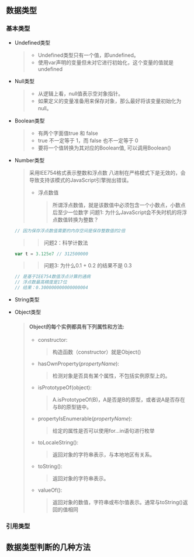 ## 数据类型
### 基本类型
* Undefined类型
    >* Undefined类型只有一个值，即undefined。
    >* 使用var声明的变量但未对它进行初始化，这个变量的值就是undefined
* Null类型
    >* 从逻辑上看，null值表示空对象指针。
    >* 如果定义的变量准备用来保存对象，那么最好将该变量初始化为null。
* Boolean类型
    >* 有两个字面值true 和 false
    >* true 不一定等于 1，而 false 也不一定等于 0
    >* 要将一个值转换为其对应的Boolean值, 可以调用Boolean()
* Number类型
   >采用IEE754格式表示整数和浮点数
   >八进制在严格模式下是无效的，会导致支持该模式的JavaScript引擎抛出错误。
   >* 浮点数值
   >    >所谓浮点数值，就是该数值中必须包含一个小数点，小数点后至少一位数字
   >    >问题1: 为什么JavaScript会不失时机的将浮点数值转换为整数？
   ````js
   // 因为保存浮点数值需要的内存空间是保存整数值的2倍
   ````
   >    >问题2：科学计数法
   ````js
   var t = 3.125e7 // 312500000
   ````
   >    >问题3: 为什么0.1 + 0.2 的结果不是 0.3
   ````js
   // 是基于IEE754数值浮点计算的通病
   // 浮点数最高精度是17位
   // 结果：0.300000000000000004
   ````
* String类型
* Object类型

    >#### Object的每个实例都具有下列属性和方法:
    >* constructor:
    >   > 构造函数（constructor）就是Object()
    >* hasOwnProperty(*propertyName*):
    >   > 检测对象是否具有某个属性，不包括实例原型上的。
    >* isPrototypeOf(object):
    >   > A.isPrototypeOf(B)，A是否是B的原型，或者说A是否存在与B的原型链中。
    >* propertyIsEnumerable(*propertyName*):
    >   > 给定的属性是否可以使用for...in语句进行枚举
    >* toLocaleString():
    >   > 返回对象的字符串表示，与本地地区有关系。
    >* toString():
    >   >返回对象的字符串表示。
    >* valueOf():
    >   > 返回对象的数值，字符串或布尔值表示。通常与toString()返回的值相同
### 引用类型
## 数据类型判断的几种方法
